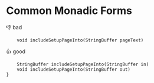 # Common Monadic Forms

:-1: bad
```
	void includeSetupPageInto(StringBuffer pageText)
 ```

:+1: good
```
	StringBuffer includeSetupPageInto(StringBuffer in)
	void includeSetupPageInto(StringBuffer out)
}
```



